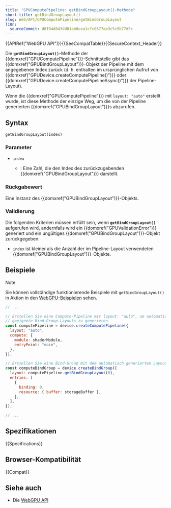 ```yaml
---
title: "GPUComputePipeline: getBindGroupLayout()-Methode"
short-title: getBindGroupLayout()
slug: Web/API/GPUComputePipeline/getBindGroupLayout
l10n:
  sourceCommit: d8f04d843dd81ab8cea1cfc0577ae3c5c9b77d5c
---
```


{{APIRef("WebGPU API")}}{{SeeCompatTable}}{{SecureContext_Header}}

Die **`getBindGroupLayout()`**-Methode der {{domxref("GPUComputePipeline")}}-Schnittstelle gibt das {{domxref("GPUBindGroupLayout")}}-Objekt der Pipeline mit dem angegebenen Index zurück (d. h. enthalten im ursprünglichen Aufruf von {{domxref("GPUDevice.createComputePipeline()")}} oder {{domxref("GPUDevice.createComputePipelineAsync()")}} der Pipeline-Layout).

Wenn die {{domxref("GPUComputePipeline")}} mit `layout: "auto"` erstellt wurde, ist diese Methode der einzige Weg, um die von der Pipeline generierten {{domxref("GPUBindGroupLayout")}}s abzurufen.

## Syntax

```js-nolint
getBindGroupLayout(index)
```

### Parameter

- `index`

  - : Eine Zahl, die den Index des zurückzugebenden {{domxref("GPUBindGroupLayout")}} darstellt.

### Rückgabewert

Eine Instanz des {{domxref("GPUBindGroupLayout")}}-Objekts.

### Validierung

Die folgenden Kriterien müssen erfüllt sein, wenn **`getBindGroupLayout()`** aufgerufen wird, andernfalls wird ein {{domxref("GPUValidationError")}} generiert und ein ungültiges {{domxref("GPUBindGroupLayout")}}-Objekt zurückgegeben:

- `index` ist kleiner als die Anzahl der im Pipeline-Layout verwendeten {{domxref("GPUBindGroupLayout")}}-Objekte.

## Beispiele

> [!NOTE]
> Sie können vollständige funktionierende Beispiele mit `getBindGroupLayout()` in Aktion in den [WebGPU-Beispielen](https://webgpu.github.io/webgpu-samples/) sehen.

```js
// ...

// Erstellen Sie eine Compute-Pipeline mit layout: "auto", um automatisch
// geeignete Bind-Group-Layouts zu generieren
const computePipeline = device.createComputePipeline({
  layout: "auto",
  compute: {
    module: shaderModule,
    entryPoint: "main",
  },
});

// Erstellen Sie eine Bind-Group mit dem automatisch generierten Layout von der Compute-Pipeline
const computeBindGroup = device.createBindGroup({
  layout: computePipeline.getBindGroupLayout(0),
  entries: [
    {
      binding: 0,
      resource: { buffer: storageBuffer },
    },
  ],
});

// ...
```

## Spezifikationen

{{Specifications}}

## Browser-Kompatibilität

{{Compat}}

## Siehe auch

- Die [WebGPU API](/de/docs/Web/API/WebGPU_API)
